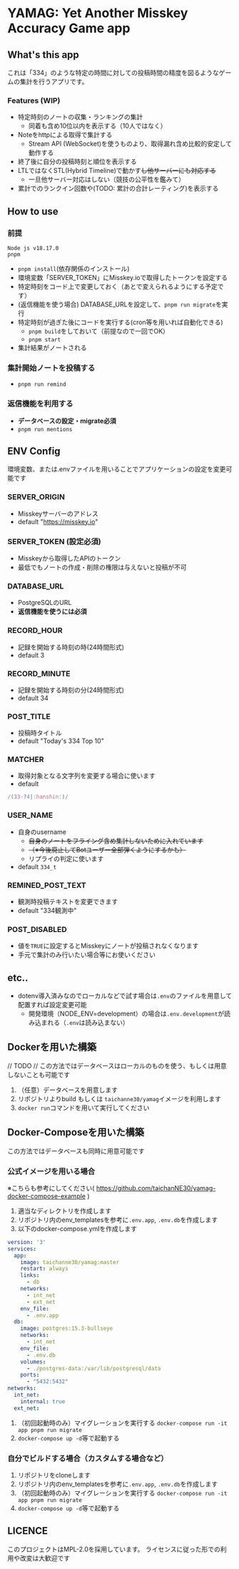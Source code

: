 # YAMAG: Yet Another Misskey Accuracy Game app

## What's this app
これは「334」のような特定の時間に対しての投稿時間の精度を図るようなゲームの集計を行うアプリです。

### Features (WIP)
- 特定時刻のノートの収集・ランキングの集計
  - 同着も含め10位以内を表示する（10人ではなく）
- Noteをhttpによる取得で集計する
  - Stream API (WebSocket)を使うものより、取得漏れ含め比較的安定して動作する
- 終了後に自分の投稿時刻と順位を表示する
- LTLではなくSTL(Hybrid Timeline)で動かす~~し他サーバーにも対応する~~
  - 一旦他サーバー対応はしない（競技の公平性を鑑みて）
- 累計でのランクイン回数や(TODO: 累計の合計レーティング)を表示する

## How to use
### 前提
```
Node js v18.17.0
pnpm
```
- `pnpm install`(依存関係のインストール)
- 環境変数「SERVER_TOKEN」にMisskey.ioで取得したトークンを設定する
- 特定時刻をコード上で変更しておく（あとで変えられるようにする予定です）
- (返信機能を使う場合) DATABASE_URLを設定して、`pnpm run migrate`を実行
- 特定時刻が過ぎた後にコードを実行する(cron等を用いれば自動化できる)
  - `pnpm build`をしておいて（前提なので一回でOK）
  - `pnpm start`
- 集計結果がノートされる

### 集計開始ノートを投稿する
- `pnpm run remind`

### 返信機能を利用する
- **データベースの設定・migrate必須**
- `pnpm run mentions`

## ENV Config
環境変数、または.envファイルを用いることでアプリケーションの設定を変更可能です

### SERVER_ORIGIN
- Misskeyサーバーのアドレス
- default "https://misskey.io"

### **SERVER_TOKEN** (**設定必須**)
- Misskeyから取得したAPIのトークン
- 最低でもノートの作成・削除の権限は与えないと投稿が不可

### DATABASE_URL
- PostgreSQLのURL
- **返信機能を使うには必須**

### RECORD_HOUR
- 記録を開始する時刻の時(24時間形式)
- default 3

### RECORD_MINUTE
- 記録を開始する時刻の分(24時間形式)
- default 34

### POST_TITLE
- 投稿時タイトル
- default "Today's 334 Top 10"

### MATCHER
- 取得対象となる文字列を変更する場合に使います
- default 
```js
/(33-?4|:hanshin:)/
```

### USER_NAME
- 自身のusername
  - ~~自身のノートをフライング含め集計しないために入れています~~
  - ~~（※今後廃止してBotユーザー全部弾くようにするかも）~~
  - リプライの判定に使います
- default `334_t`

### REMINED_POST_TEXT
- 観測時投稿テキストを変更できます
- default "334観測中"

### POST_DISABLED
- 値を`TRUE`に設定するとMisskeyにノートが投稿されなくなります
- 手元で集計のみ行いたい場合等にお使いください

## etc..
- dotenv導入済みなのでローカルなどで試す場合は`.env`のファイルを用意して配置すれば設定変更可能
  - 開発環境（NODE_ENV=development）の場合は`.env.development`が読み込まれる（`.env`は読み込まない）

## Dockerを用いた構築
// TODO
// この方法ではデータベースはローカルのものを使う、もしくは用意しないことも可能です
1. （任意）データベースを用意します
1. リポジトリよりbuild もしくは `taichanne30/yamag`イメージを利用します
1. `docker run`コマンドを用いて実行してください

## Docker-Composeを用いた構築
この方法ではデータベースも同時に用意可能です
### 公式イメージを用いる場合
※こちらも参考にしてください( https://github.com/taichanNE30/yamag-docker-compose-example )
1. 適当なディレクトリを作成します
1. リポジトリ内のenv_templatesを参考に`.env.app`, `.env.db`を作成します
1. 以下のdocker-compose.ymlを作成します
```docker-compose.yml
version: '3'
services:
  app:
    image: taichanne30/yamag:master
    restart: always
    links:
      - db
    networks:
      - int_net
      - ext_net
    env_file:
      - .env.app
  db:
    image: postgres:15.3-bullseye
    networks:
      - int_net
    env_file:
      - .env.db
    volumes:
      - ./postgres-data:/var/lib/postgresql/data
    ports:
      - "5432:5432"
networks:
  int_net:
    internal: true
  ext_net:
```
1. （初回起動時のみ）マイグレーションを実行する `docker-compose run -it app pnpm run migrate`
1. `docker-compose up -d`等で起動する

### 自分でビルドする場合（カスタムする場合など）
1. リポジトリをcloneします
1. リポジトリ内のenv_templatesを参考に`.env.app`, `.env.db`を作成します
1. （初回起動時のみ）マイグレーションを実行する `docker-compose run -it app pnpm run migrate`
1. `docker-compose up -d`等で起動する

## LICENCE
このプロジェクトはMPL-2.0を採用しています。
ライセンスに従った形での利用や改変は大歓迎です
